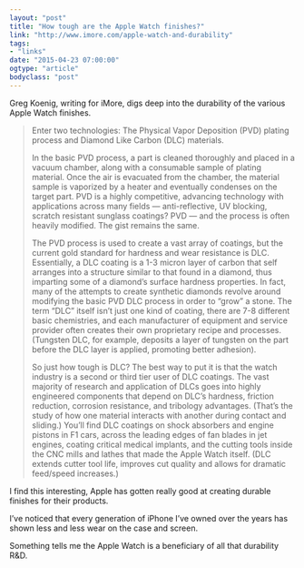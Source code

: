 ```yaml
---
layout: "post"
title: "How tough are the Apple Watch finishes?"
link: "http://www.imore.com/apple-watch-and-durability"
tags: 
- "links"
date: "2015-04-23 07:00:00"
ogtype: "article"
bodyclass: "post"
---
```


Greg Koenig, writing for iMore, digs deep into the durability of the various Apple Watch finishes.

> Enter two technologies: The Physical Vapor Deposition (PVD) plating process and Diamond Like Carbon (DLC) materials.
> 
> In the basic PVD process, a part is cleaned thoroughly and placed in a vacuum chamber, along with a consumable sample of plating material. Once the air is evacuated from the chamber, the material sample is vaporized by a heater and eventually condenses on the target part. PVD is a highly competitive, advancing technology with applications across many fields — anti-reflective, UV blocking, scratch resistant sunglass coatings? PVD — and the process is often heavily modified. The gist remains the same.
> 
> The PVD process is used to create a vast array of coatings, but the current gold standard for hardness and wear resistance is DLC. Essentially, a DLC coating is a 1-3 micron layer of carbon that self arranges into a structure similar to that found in a diamond, thus imparting some of a diamond’s surface hardness properties. In fact, many of the attempts to create synthetic diamonds revolve around modifying the basic PVD DLC process in order to “grow” a stone. The term “DLC” itself isn’t just one kind of coating, there are 7-8 different basic chemistries, and each manufacturer of equipment and service provider often creates their own proprietary recipe and processes. (Tungsten DLC, for example, deposits a layer of tungsten on the part before the DLC layer is applied, promoting better adhesion).
> 
> So just how tough is DLC? The best way to put it is that the watch industry is a second or third tier user of DLC coatings. The vast majority of research and application of DLCs goes into highly engineered components that depend on DLC’s hardness, friction reduction, corrosion resistance, and tribology advantages. (That’s the study of how one material interacts with another during contact and sliding.) You’ll find DLC coatings on shock absorbers and engine pistons in F1 cars, across the leading edges of fan blades in jet engines, coating critical medical implants, and the cutting tools inside the CNC mills and lathes that made the Apple Watch itself. (DLC extends cutter tool life, improves cut quality and allows for dramatic feed/speed increases.)

I find this interesting, Apple has gotten really good at creating durable finishes for their products. 

I’ve noticed that every generation of iPhone I’ve owned over the years has shown less and less wear on the case and screen. 

Something tells me the Apple Watch is a beneficiary of all that durability R&D.